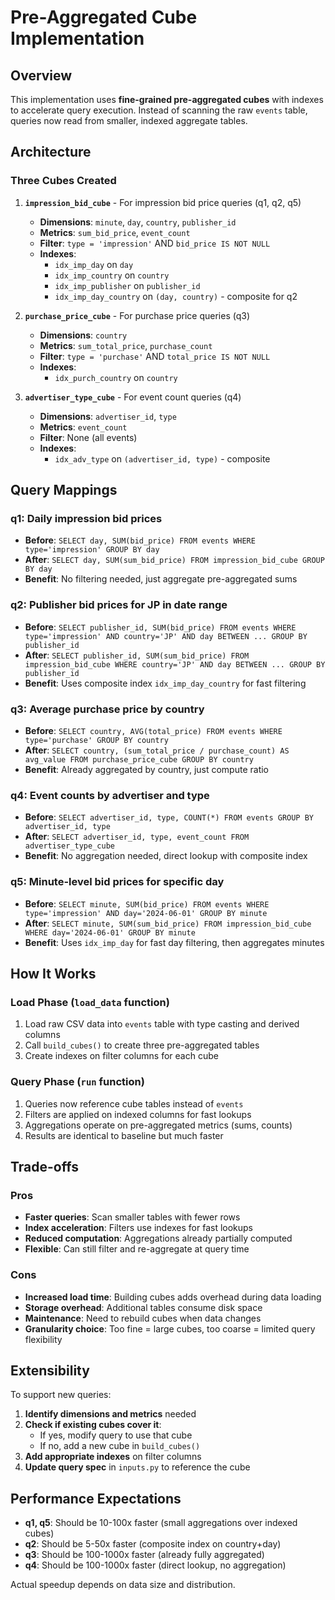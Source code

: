# Pre-Aggregated Cube Implementation

## Overview

This implementation uses **fine-grained pre-aggregated cubes** with indexes to accelerate query execution. Instead of scanning the raw `events` table, queries now read from smaller, indexed aggregate tables.

## Architecture

### Three Cubes Created

1. **`impression_bid_cube`** - For impression bid price queries (q1, q2, q5)
   - **Dimensions**: `minute`, `day`, `country`, `publisher_id`
   - **Metrics**: `sum_bid_price`, `event_count`
   - **Filter**: `type = 'impression'` AND `bid_price IS NOT NULL`
   - **Indexes**:
     - `idx_imp_day` on `day`
     - `idx_imp_country` on `country`
     - `idx_imp_publisher` on `publisher_id`
     - `idx_imp_day_country` on `(day, country)` - composite for q2

2. **`purchase_price_cube`** - For purchase price queries (q3)
   - **Dimensions**: `country`
   - **Metrics**: `sum_total_price`, `purchase_count`
   - **Filter**: `type = 'purchase'` AND `total_price IS NOT NULL`
   - **Indexes**:
     - `idx_purch_country` on `country`

3. **`advertiser_type_cube`** - For event count queries (q4)
   - **Dimensions**: `advertiser_id`, `type`
   - **Metrics**: `event_count`
   - **Filter**: None (all events)
   - **Indexes**:
     - `idx_adv_type` on `(advertiser_id, type)` - composite

## Query Mappings

### q1: Daily impression bid prices
- **Before**: `SELECT day, SUM(bid_price) FROM events WHERE type='impression' GROUP BY day`
- **After**: `SELECT day, SUM(sum_bid_price) FROM impression_bid_cube GROUP BY day`
- **Benefit**: No filtering needed, just aggregate pre-aggregated sums

### q2: Publisher bid prices for JP in date range
- **Before**: `SELECT publisher_id, SUM(bid_price) FROM events WHERE type='impression' AND country='JP' AND day BETWEEN ... GROUP BY publisher_id`
- **After**: `SELECT publisher_id, SUM(sum_bid_price) FROM impression_bid_cube WHERE country='JP' AND day BETWEEN ... GROUP BY publisher_id`
- **Benefit**: Uses composite index `idx_imp_day_country` for fast filtering

### q3: Average purchase price by country
- **Before**: `SELECT country, AVG(total_price) FROM events WHERE type='purchase' GROUP BY country`
- **After**: `SELECT country, (sum_total_price / purchase_count) AS avg_value FROM purchase_price_cube GROUP BY country`
- **Benefit**: Already aggregated by country, just compute ratio

### q4: Event counts by advertiser and type
- **Before**: `SELECT advertiser_id, type, COUNT(*) FROM events GROUP BY advertiser_id, type`
- **After**: `SELECT advertiser_id, type, event_count FROM advertiser_type_cube`
- **Benefit**: No aggregation needed, direct lookup with composite index

### q5: Minute-level bid prices for specific day
- **Before**: `SELECT minute, SUM(bid_price) FROM events WHERE type='impression' AND day='2024-06-01' GROUP BY minute`
- **After**: `SELECT minute, SUM(sum_bid_price) FROM impression_bid_cube WHERE day='2024-06-01' GROUP BY minute`
- **Benefit**: Uses `idx_imp_day` for fast day filtering, then aggregates minutes

## How It Works

### Load Phase (`load_data` function)
1. Load raw CSV data into `events` table with type casting and derived columns
2. Call `build_cubes()` to create three pre-aggregated tables
3. Create indexes on filter columns for each cube

### Query Phase (`run` function)
1. Queries now reference cube tables instead of `events`
2. Filters are applied on indexed columns for fast lookups
3. Aggregations operate on pre-aggregated metrics (sums, counts)
4. Results are identical to baseline but much faster

## Trade-offs

### Pros
- **Faster queries**: Scan smaller tables with fewer rows
- **Index acceleration**: Filters use indexes for fast lookups
- **Reduced computation**: Aggregations already partially computed
- **Flexible**: Can still filter and re-aggregate at query time

### Cons
- **Increased load time**: Building cubes adds overhead during data loading
- **Storage overhead**: Additional tables consume disk space
- **Maintenance**: Need to rebuild cubes when data changes
- **Granularity choice**: Too fine = large cubes, too coarse = limited query flexibility

## Extensibility

To support new queries:

1. **Identify dimensions and metrics** needed
2. **Check if existing cubes cover it**:
   - If yes, modify query to use that cube
   - If no, add a new cube in `build_cubes()`
3. **Add appropriate indexes** on filter columns
4. **Update query spec** in `inputs.py` to reference the cube

## Performance Expectations

- **q1, q5**: Should be 10-100x faster (small aggregations over indexed cubes)
- **q2**: Should be 5-50x faster (composite index on country+day)
- **q3**: Should be 100-1000x faster (already fully aggregated)
- **q4**: Should be 100-1000x faster (direct lookup, no aggregation)

Actual speedup depends on data size and distribution.
